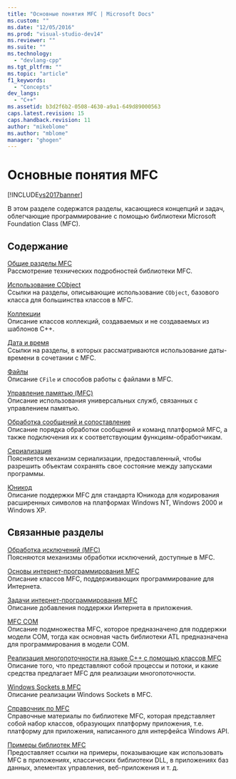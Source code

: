 ```yaml
---
title: "Основные понятия MFC | Microsoft Docs"
ms.custom: ""
ms.date: "12/05/2016"
ms.prod: "visual-studio-dev14"
ms.reviewer: ""
ms.suite: ""
ms.technology: 
  - "devlang-cpp"
ms.tgt_pltfrm: ""
ms.topic: "article"
f1_keywords: 
  - "Concepts"
dev_langs: 
  - "C++"
ms.assetid: b3d2f6b2-0508-4630-a9a1-649d89000563
caps.latest.revision: 15
caps.handback.revision: 11
author: "mikeblome"
ms.author: "mblome"
manager: "ghogen"
---
```

# Основные понятия MFC
[!INCLUDE[vs2017banner](../assembler/inline/includes/vs2017banner.md)]

В этом разделе содержатся разделы, касающиеся концепций и задач, облегчающие программирование с помощью библиотеки Microsoft Foundation Class \(MFC\).  
  
## Содержание  
 [Общие разделы MFC](../mfc/general-mfc-topics.md)  
 Рассмотрение технических подробностей библиотеки MFC.  
  
 [Использование CObject](../mfc/using-cobject.md)  
 Ссылки на разделы, описывающие использование `CObject`, базового класса для большинства классов в MFC.  
  
 [Коллекции](../mfc/collections.md)  
 Описание классов коллекций, создаваемых и не создаваемых из шаблонов C\+\+.  
  
 [Дата и время](../atl-mfc-shared/date-and-time.md)  
 Ссылки на разделы, в которых рассматриваются использование даты\-времени в сочетании с MFC.  
  
 [Файлы](../mfc/files-in-mfc.md)  
 Описание `CFile` и способов работы с файлами в MFC.  
  
 [Управление памятью \(MFC\)](../mfc/memory-management.md)  
 Описание использования универсальных служб, связанных с управлением памятью.  
  
 [Обработка сообщений и сопоставление](../mfc/message-handling-and-mapping.md)  
 Описание порядка обработки сообщений и команд платформой MFC, а также подключения их к соответствующим функциям\-обработчикам.  
  
 [Сериализация](../Topic/Serialization%20in%20MFC.md)  
 Поясняется механизм сериализации, предоставленный, чтобы разрешить объектам сохранять свое состояние между запусками программы.  
  
 [Юникод](../mfc/unicode-in-mfc.md)  
 Описание поддержки MFC для стандарта Юникода для кодирования расширенных символов на платформах Windows NT, Windows 2000 и Windows XP.  
  
## Связанные разделы  
 [Обработка исключений \(MFC\)](../mfc/exception-handling-in-mfc.md)  
 Поясняются механизмы обработки исключений, доступные в MFC.  
  
 [Основы интернет\-программирования MFC](../mfc/mfc-internet-programming-basics.md)  
 Описание классов MFC, поддерживающих программирование для Интернета.  
  
 [Задачи интернет\-программирования MFC](../mfc/mfc-internet-programming-tasks.md)  
 Описание добавления поддержки Интернета в приложения.  
  
 [MFC COM](../mfc/mfc-com.md)  
 Описание подмножества MFC, которое предназначено для поддержки модели COM, тогда как основная часть библиотеки ATL предназначена для программирования в модели COM.  
  
 [Реализация многопоточности на языке C\+\+ с помощью классов MFC](../parallel/multithreading-with-cpp-and-mfc.md)  
 Описание того, что представляют собой процессы и потоки, и какие средства предлагает MFC для реализации многопоточности.  
  
 [Windows Sockets в MFC](../mfc/windows-sockets.md)  
 Описание реализации Windows Sockets в MFC.  
  
 [Справочник по MFC](../mfc/mfc-desktop-applications.md)  
 Справочные материалы по библиотеке MFC, которая представляет собой набор классов, образующих платформу приложения, т.е. платформу для приложения, написанного для интерфейса Windows API.  
  
 [Примеры библиотек MFC](../top/visual-cpp-samples.md)  
 Предоставляет ссылки на примеры, показывающие как использовать MFC в приложениях, классических библиотеки DLL, в приложениях баз данных, элементах управления, веб\-приложения и т. д.